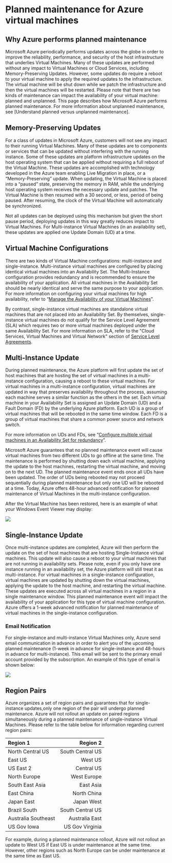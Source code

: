 <properties 
	pageTitle="Planned maintenance for Azure virtual machines" 
	description="Understand what Azure planned maintenance is and how it affects your virtual machines running in Azure." 
	services="virtual-machines" 
	documentationCenter="" 
	authors="kenazk" 
	manager="timlt" 
	editor=""/>

<tags 
	ms.service="virtual-machines" 
	ms.workload="infrastructure-services" 
	ms.tgt_pltfrm="vm-multiple" 
	ms.devlang="na" 
	ms.topic="article" 
	ms.date="06/29/2015" 
	ms.author="kenazk"/>


# Planned maintenance for Azure virtual machines

## Why Azure performs planned maintenance
<p> Microsoft Azure periodically performs updates across the globe in order to improve the reliability, performance, and security of the host infrastructure that underlies Virtual Machines. Many of these updates are performed without any impact to Virtual Machines or Cloud Services, including Memory-Preserving Updates. However, some updates do require a reboot to your virtual machine to apply the required updates to the infrastructure.  The virtual machine will be shut down while we patch the infrastructure and then the virtual machines will be restarted. Please note that there are two kinds of maintenance can impact the availability of your virtual machine: planned and unplanned. This page describes how Microsoft Azure performs planned maintenance. For more information about unplanned maintenance, see [Understand planned versus unplanned maintenance].

## Memory-Preserving Updates
For a class of updates in Microsoft Azure, customers will not see any impact to their running Virtual Machines. Many of these updates are to components or services that can be updated without interfering with the running instance. Some of these updates are platform infrastructure updates on the host operating system that can be applied without requiring a full reboot of the Virtual Machine. These updates are accomplished with technology developed in the Azure team enabling Live Migration in place, or a “Memory-Preserving” update. When updating, the Virtual Machine is placed into a “paused” state, preserving the memory in RAM, while the underlying host operating system receives the necessary update and patches. The Virtual Machine is then resumed with a 30 second, or less, period of being paused. After resuming, the clock of the Virtual Machine will automatically be synchronized. 

Not all updates can be deployed using this mechanism but given the short pause period, deploying updates in this way greatly reduces impact to Virtual Machines. For Multi-instance Virtual Machines (in an availability set), these updates are applied one Update Domain (UD) at a time.  

## Virtual Machine Configurations
There are two kinds of Virtual Machine configurations: multi-instance and single-instance.  Multi-instance virtual machines are configured by placing identical virtual machines into an Availability Set. The Multi-Instance configuration provides redundancy and is recommended to ensure the availability of your application. All virtual machines in the Availability Set should be nearly identical and serve the same purpose to your application. For more information on configuring your virtual machines for high availability, refer to “<a href="http://azure.microsoft.com/documentation/articles/virtual-machines-manage-availability/">Manage the Availability of your Virtual Machines</a>”. 

By contrast, single-instance virtual machines are standalone virtual machines that are not placed into an Availability Set. By themselves, single-instance virtual machines do not qualify for the Service Level Agreement (SLA) which requires two or more virtual machines deployed under the same Availability Set. For more information on SLA, refer to the "Cloud Services, Virtual Machines and Virtual Network" section of [Service Level Agreements](http://azure.microsoft.com/support/legal/sla/).


## Multi-Instance Update
During planned maintenance, the Azure platform will first update the set of host machines that are hosting the set of virtual machines in a multi-instance configuration, causing a reboot to these virtual machines. For virtual machines in a multi-instance configuration, virtual machines are updated in way that preserves availability throughout the process, assuming each machine serves a similar function as the others in the set. Each virtual machine in your Availability Set is assigned an Update Domain (UD) and a Fault Domain (FD) by the underlying Azure platform. Each UD is a group of virtual machines that will be rebooted in the same time window. Each FD is a group of virtual machines that share a common power source and network switch. 

For more information on UDs and FDs, see “<a href="http://azure.microsoft.com/documentation/articles/virtual-machines-manage-availability/#configure-multiple-virtual-machines-in-an-availability-set-for-redundancy">Configure multiple virtual machines in an Availability Set for redundancy</a>”.

Microsoft Azure guarantees that no planned maintenance event will cause virtual machines from two different UDs to go offline at the same time. The maintenance is performed by shutting down each virtual machine, applying the update to the host machines, restarting the virtual machine, and moving on to the next UD. The planned maintenance event ends once all UDs have been updated. The order of UDs being rebooted may not proceed sequentially during planned maintenance but only one UD will be rebooted at a time. Today, Azure offers 48-hour advanced notification for planned maintenance of Virtual Machines in the multi-instance configuration.

After the Virtual Machine has been restored, here is an example of what your Windows Event Viewer may display:

<!--Image reference-->
![][image2]

## Single-Instance Update
Once multi-instance updates are completed, Azure will then perform the update on the set of host machines that are hosting Single-Instance virtual machines. This update will also cause a reboot to your virtual machines that are not running in availability sets. Please note, even if you only have one instance running in an availability set, the Azure platform will still treat it as multi-instance. For virtual machines in a single-instance configuration, virtual machines are updated by shutting down the virtual machines, applying the update to the host machine, and restarting the virtual machine. These updates are executed across all virtual machines in a region in a single maintenance window. This planned maintenance event will impact the availability of your application for this type of virtual machine configuration. Azure offers a 1-week advanced notification for planned maintenance of  virtual machines in the single-instance configuration.
 
### Email Notification
For single-instance and multi-instance Virtual Machines only, Azure send email communication in advance in order to alert you of the upcoming planned maintenance (1-week in advance for single-instance and 48-hours in advance for multi-instance). This email will be sent to the primary email account provided by the subscription. An example of this type of email is shown below:

<!--Image reference-->
![][image1]

## Region Pairs
Azure organizes a set of region pairs and guarantees that for single-instance updates,only one region of the pair will undergo planned maintenance. Azure will not rollout an update on paired regions simultaneously during a planned maintenance of single-instance Virtual Machines. Please refer to the table below for information regarding current region pairs:

Region 1 | Region 2
:----- | ------:
North Central US | South Central US
East US | West US
US East 2 | Central US
North Europe | West Europe
South East Asia | East Asia
East China | North China
Japan East | Japan West
Brazil South | South Central US
Australia Southeast | Australia East
US Gov Iowa | US Gov Virginia

For example, during a planned maintenance rollout, Azure will not rollout an update to West US if East US is under maintenance at the same time. However, other regions such as North Europe can be under maintenance at the same time as East US.

<!--Anchors-->
[image1]: ./media/virtual-machines-planned-maintenance/vmplanned1.png
[image2]: ./media/virtual-machines-planned-maintenance/EventViewerPostReboot.png
[image3]: ./media/virtual-machines-planned-maintenance/RegionPairs.PNG


<!--Link references-->
[Virtual Machines Manage Availability]: virtual-machines-windows-tutorial.md
[Understand planned versus unplanned maintenance]: virtual-machines-manage-availability.md#Understand-planned-versus-unplanned-maintenance/ 
 
